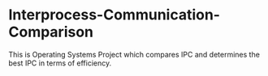 # Interprocess-Communication-Comparison
This is Operating Systems Project which compares IPC and determines the best IPC in terms of efficiency.
